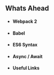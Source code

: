 ## Whats Ahead

- #### Webpack 2
- #### Babel
- #### ES6 Syntax
- #### Async / Await
- #### Useful Links
